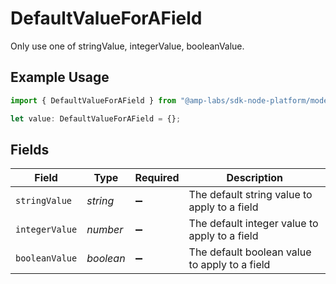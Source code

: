 # DefaultValueForAField

Only use one of stringValue, integerValue, booleanValue.

## Example Usage

```typescript
import { DefaultValueForAField } from "@amp-labs/sdk-node-platform/models/operations";

let value: DefaultValueForAField = {};
```

## Fields

| Field                                         | Type                                          | Required                                      | Description                                   |
| --------------------------------------------- | --------------------------------------------- | --------------------------------------------- | --------------------------------------------- |
| `stringValue`                                 | *string*                                      | :heavy_minus_sign:                            | The default string value to apply to a field  |
| `integerValue`                                | *number*                                      | :heavy_minus_sign:                            | The default integer value to apply to a field |
| `booleanValue`                                | *boolean*                                     | :heavy_minus_sign:                            | The default boolean value to apply to a field |